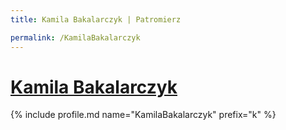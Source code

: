 ```yaml
---
title: Kamila Bakalarczyk | Patromierz

permalink: /KamilaBakalarczyk
---
```


# [Kamila Bakalarczyk](https://patronite.pl/KamilaBakalarczyk)

{% include profile.md name="KamilaBakalarczyk" prefix="k" %}
